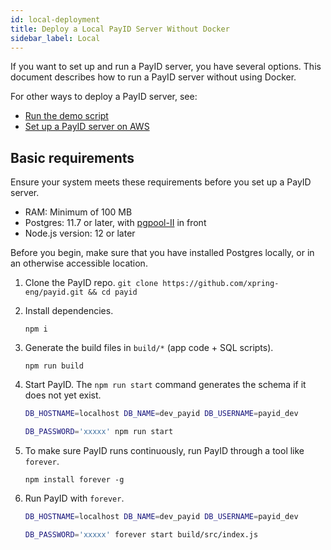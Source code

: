 ```yaml
---
id: local-deployment
title: Deploy a Local PayID Server Without Docker
sidebar_label: Local
---
```


If you want to set up and run a PayID server, you have several options. This document describes how to run a PayID server without using Docker.

For other ways to deploy a PayID server, see:
* [Run the demo script](getting-started)
* [Set up a PayID server on AWS](remote-deployment)

## Basic requirements

Ensure your system meets these requirements before you set up a PayID server.

- RAM: Minimum of 100 MB
- Postgres: 11.7 or later, with [pgpool-II](https://www.pgpool.net) in front
- Node.js version: 12 or later

Before you begin, make sure that you have installed Postgres locally, or in an otherwise accessible location.

1. Clone the PayID repo.
   `git clone https://github.com/xpring-eng/payid.git && cd payid`
2. Install dependencies.

   `npm i`
3. Generate the build files in `build/*` (app code + SQL scripts).

   `npm run build`
4. Start PayID. The `npm run start` command generates the schema if it does not yet exist.

   ```bash
   DB_HOSTNAME=localhost DB_NAME=dev_payid DB_USERNAME=payid_dev

   DB_PASSWORD='xxxxx' npm run start
   ```
5. To make sure PayID runs continuously, run PayID through a tool like `forever`.

   `npm install forever -g`
6. Run PayID with `forever`.

   ```bash
   DB_HOSTNAME=localhost DB_NAME=dev_payid DB_USERNAME=payid_dev

   DB_PASSWORD='xxxxx' forever start build/src/index.js
   ```

